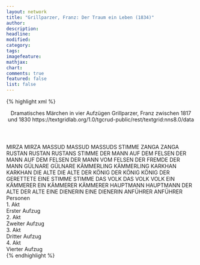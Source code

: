```yaml
---
layout: network
title: "Grillparzer, Franz: Der Traum ein Leben (1834)"
author:
description:
headline:
modified:
category:
tags:
imagefeature:
mathjax:
chart:
comments: true
featured: false
list: false
---
```

{% highlight xml %}
<?xml-model href="https://raw.githubusercontent.com/DLiNa/project/master/rules/lina.rnc"?><?xml-model href="https://raw.githubusercontent.com/DLiNa/project/master/rules/lina.sch"?>
<play xmlns="http://lina.digital">
  <header>
    <title>Der Traum ein Leben</title>
    <subtitle>Dramatisches Märchen in vier Aufzügen</subtitle>
    <genretitle/>
    <author>Grillparzer, Franz</author>
    <date type="print" when="1840"/>
    <date type="premiere" when="1834"/>
    <date type="written" when="1830">zwischen 1817 und 1830</date>
    <source>https://textgridlab.org/1.0/tgcrud-public/rest/textgrid:nns8.0/data</source>
  </header>
  <personae>
    <character>
      <name>MIRZA</name>
      <alias xml:id="mirza">
        <name>MIRZA</name>
      </alias>
    </character>
    <character>
      <name>MASSUD</name>
      <alias xml:id="massud">
        <name>MASSUD</name>
      </alias>
      <alias xml:id="massuds_stimme">
        <name>MASSUDS STIMME</name>
      </alias>
    </character>
    <character>
      <name>ZANGA</name>
      <alias xml:id="zanga">
        <name>ZANGA</name>
      </alias>
    </character>
    <character>
      <name>RUSTAN</name>
      <alias xml:id="rustan">
        <name>RUSTAN</name>
      </alias>
      <alias xml:id="rustans_stimme">
        <name>RUSTANS STIMME</name>
      </alias>
    </character>
    <character>
      <name>DER MANN AUF DEM FELSEN</name>
      <alias xml:id="der_mann_auf_dem_felsen">
        <name>DER MANN AUF DEM FELSEN</name>
      </alias>
      <alias xml:id="der_mann_vom_felsen">
        <name>DER MANN VOM FELSEN</name>
      </alias>
      <alias xml:id="der_fremde">
        <name>DER FREMDE</name>
      </alias>
      <alias xml:id="der_mann">
        <name>DER MANN</name>
      </alias>
    </character>
    <character>
      <name>GÜLNARE</name>
      <alias xml:id="gülnare">
        <name>GÜLNARE</name>
      </alias>
    </character>
    <character>
      <name>KÄMMERLING</name>
      <alias xml:id="kämmerling">
        <name>KÄMMERLING</name>
      </alias>
    </character>
    <character>
      <name>KARKHAN</name>
      <alias xml:id="karkhan">
        <name>KARKHAN</name>
      </alias>
    </character>
    <character>
      <name>DIE ALTE</name>
      <alias xml:id="die_alte">
        <name>DIE ALTE</name>
      </alias>
    </character>
    <character>
      <name>DER KÖNIG</name>
      <alias xml:id="der_könig">
        <name>DER KÖNIG</name>
      </alias>
      <alias xml:id="könig">
        <name>KÖNIG</name>
      </alias>
      <alias xml:id="der_gerettete">
        <name>DER GERETTETE</name>
      </alias>
      <alias xml:id="eine_stimme">
        <name>EINE STIMME</name>
      </alias>
      <alias xml:id="stimme">
        <name>STIMME</name>
      </alias>
    </character>
    <character>
      <name>DAS VOLK</name>
      <alias xml:id="das_volk">
        <name>DAS VOLK</name>
      </alias>
      <alias xml:id="volk">
        <name>VOLK</name>
      </alias>
    </character>
    <character>
      <name>EIN KÄMMERER</name>
      <alias xml:id="ein_kämmerer">
        <name>EIN KÄMMERER</name>
      </alias>
      <alias xml:id="kämmerer">
        <name>KÄMMERER</name>
      </alias>
    </character>
    <character>
      <name>HAUPTMANN</name>
      <alias xml:id="hauptmann">
        <name>HAUPTMANN</name>
      </alias>
    </character>
    <character>
      <name>DER ALTE</name>
      <alias xml:id="der_alte">
        <name>DER ALTE</name>
      </alias>
    </character>
    <character>
      <name>EINE DIENERIN</name>
      <alias xml:id="eine_dienerin">
        <name>EINE DIENERIN</name>
      </alias>
    </character>
    <character>
      <name>ANFÜHRER</name>
      <alias xml:id="anführer">
        <name>ANFÜHRER</name>
      </alias>
    </character>
  </personae>
  <text>
    <div>
      <head>Personen</head>
    </div>
    <div>
      <head>1. Akt</head>
      <div>
        <head>Erster Aufzug</head>
        <sp who="#mirza">
          <amount n="35" unit="speech_acts"/>
          <amount n="1157" unit="words"/>
          <amount n="208" unit="lines"/>
          <amount n="5890" unit="chars"/>
        </sp>
        <sp who="#massud">
          <amount n="40" unit="speech_acts"/>
          <amount n="716" unit="words"/>
          <amount n="140" unit="lines"/>
          <amount n="3768" unit="chars"/>
        </sp>
        <sp who="#zanga">
          <amount n="16" unit="speech_acts"/>
          <amount n="799" unit="words"/>
          <amount n="152" unit="lines"/>
          <amount n="4236" unit="chars"/>
        </sp>
        <sp who="#rustan">
          <amount n="29" unit="speech_acts"/>
          <amount n="979" unit="words"/>
          <amount n="178" unit="lines"/>
          <amount n="5169" unit="chars"/>
        </sp>
      </div>
    </div>
    <div>
      <head>2. Akt</head>
      <div>
        <head>Zweiter Aufzug</head>
        <sp who="#rustan">
          <amount n="52" unit="speech_acts"/>
          <amount n="1017" unit="words"/>
          <amount n="185" unit="lines"/>
          <amount n="5249" unit="chars"/>
        </sp>
        <sp who="#zanga">
          <amount n="49" unit="speech_acts"/>
          <amount n="1144" unit="words"/>
          <amount n="209" unit="lines"/>
          <amount n="6103" unit="chars"/>
        </sp>
        <sp who="#eine_stimme">
          <amount n="1" unit="speech_acts"/>
          <amount n="2" unit="words"/>
          <amount n="1" unit="lines"/>
          <amount n="13" unit="chars"/>
        </sp>
        <sp who="#stimme">
          <amount n="1" unit="speech_acts"/>
          <amount n="2" unit="words"/>
          <amount n="1" unit="lines"/>
          <amount n="13" unit="chars"/>
        </sp>
        <sp who="#könig">
          <amount n="17" unit="speech_acts"/>
          <amount n="276" unit="words"/>
          <amount n="52" unit="lines"/>
          <amount n="1442" unit="chars"/>
        </sp>
        <sp who="#der_mann_auf_dem_felsen">
          <amount n="1" unit="speech_acts"/>
          <amount n="12" unit="words"/>
          <amount n="4" unit="lines"/>
          <amount n="70" unit="chars"/>
        </sp>
        <sp who="#der_gerettete">
          <amount n="1" unit="speech_acts"/>
          <amount n="8" unit="words"/>
          <amount n="1" unit="lines"/>
          <amount n="36" unit="chars"/>
        </sp>
        <sp who="#der_fremde">
          <amount n="4" unit="speech_acts"/>
          <amount n="24" unit="words"/>
          <amount n="6" unit="lines"/>
          <amount n="160" unit="chars"/>
        </sp>
        <sp who="#gülnare">
          <amount n="10" unit="speech_acts"/>
          <amount n="461" unit="words"/>
          <amount n="86" unit="lines"/>
          <amount n="2478" unit="chars"/>
        </sp>
        <sp who="#der_mann_vom_felsen">
          <amount n="8" unit="speech_acts"/>
          <amount n="75" unit="words"/>
          <amount n="14" unit="lines"/>
          <amount n="372" unit="chars"/>
        </sp>
        <sp who="#der_mann">
          <amount n="2" unit="speech_acts"/>
          <amount n="7" unit="words"/>
          <amount n="2" unit="lines"/>
          <amount n="32" unit="chars"/>
        </sp>
        <sp who="#kämmerer">
          <amount n="1" unit="speech_acts"/>
          <amount n="19" unit="words"/>
          <amount n="4" unit="lines"/>
          <amount n="102" unit="chars"/>
        </sp>
      </div>
    </div>
    <div>
      <head>3. Akt</head>
      <div>
        <head>Dritter Aufzug</head>
        <sp who="#volk">
          <amount n="1" unit="speech_acts"/>
          <amount n="14" unit="words"/>
          <amount n="2" unit="lines"/>
          <amount n="66" unit="chars"/>
        </sp>
        <sp who="#zanga">
          <amount n="22" unit="speech_acts"/>
          <amount n="570" unit="words"/>
          <amount n="104" unit="lines"/>
          <amount n="3029" unit="chars"/>
        </sp>
        <sp who="#könig">
          <amount n="52" unit="speech_acts"/>
          <amount n="1782" unit="words"/>
          <amount n="331" unit="lines"/>
          <amount n="9510" unit="chars"/>
        </sp>
        <sp who="#rustan">
          <amount n="54" unit="speech_acts"/>
          <amount n="1011" unit="words"/>
          <amount n="194" unit="lines"/>
          <amount n="5368" unit="chars"/>
        </sp>
        <sp who="#kämmerling">
          <amount n="7" unit="speech_acts"/>
          <amount n="87" unit="words"/>
          <amount n="18" unit="lines"/>
          <amount n="460" unit="chars"/>
        </sp>
        <sp who="#karkhan">
          <amount n="4" unit="speech_acts"/>
          <amount n="73" unit="words"/>
          <amount n="14" unit="lines"/>
          <amount n="399" unit="chars"/>
        </sp>
        <sp who="#die_alte">
          <amount n="11" unit="speech_acts"/>
          <amount n="487" unit="words"/>
          <amount n="84" unit="lines"/>
          <amount n="2583" unit="chars"/>
        </sp>
        <sp who="#der_könig">
          <amount n="2" unit="speech_acts"/>
          <amount n="165" unit="words"/>
          <amount n="29" unit="lines"/>
          <amount n="876" unit="chars"/>
        </sp>
        <sp who="#gülnare">
          <amount n="8" unit="speech_acts"/>
          <amount n="261" unit="words"/>
          <amount n="47" unit="lines"/>
          <amount n="1389" unit="chars"/>
        </sp>
        <sp who="#das_volk">
          <amount n="1" unit="speech_acts"/>
          <amount n="11" unit="words"/>
          <amount n="2" unit="lines"/>
          <amount n="57" unit="chars"/>
        </sp>
      </div>
    </div>
    <div>
      <head>4. Akt</head>
      <div>
        <head>Vierter Aufzug</head>
        <sp who="#karkhan">
          <amount n="11" unit="speech_acts"/>
          <amount n="530" unit="words"/>
          <amount n="99" unit="lines"/>
          <amount n="2940" unit="chars"/>
        </sp>
        <sp who="#rustan">
          <amount n="85" unit="speech_acts"/>
          <amount n="2104" unit="words"/>
          <amount n="393" unit="lines"/>
          <amount n="11271" unit="chars"/>
        </sp>
        <sp who="#zanga">
          <amount n="41" unit="speech_acts"/>
          <amount n="751" unit="words"/>
          <amount n="146" unit="lines"/>
          <amount n="4029" unit="chars"/>
        </sp>
        <sp who="#ein_kämmerer">
          <amount n="1" unit="speech_acts"/>
          <amount n="14" unit="words"/>
          <amount n="2" unit="lines"/>
          <amount n="64" unit="chars"/>
        </sp>
        <sp who="#hauptmann">
          <amount n="1" unit="speech_acts"/>
          <amount n="6" unit="words"/>
          <amount n="1" unit="lines"/>
          <amount n="30" unit="chars"/>
        </sp>
        <sp who="#gülnare">
          <amount n="31" unit="speech_acts"/>
          <amount n="399" unit="words"/>
          <amount n="74" unit="lines"/>
          <amount n="2108" unit="chars"/>
        </sp>
        <sp who="#der_alte">
          <amount n="2" unit="speech_acts"/>
          <amount n="2" unit="words"/>
          <amount n="2" unit="lines"/>
          <amount n="11" unit="chars"/>
        </sp>
        <sp who="#rustans_stimme">
          <amount n="1" unit="speech_acts"/>
          <amount n="4" unit="words"/>
          <amount n="1" unit="lines"/>
          <amount n="27" unit="chars"/>
        </sp>
        <sp who="#eine_dienerin">
          <amount n="1" unit="speech_acts"/>
          <amount n="28" unit="words"/>
          <amount n="5" unit="lines"/>
          <amount n="163" unit="chars"/>
        </sp>
        <sp who="#mirza">
          <amount n="20" unit="speech_acts"/>
          <amount n="262" unit="words"/>
          <amount n="53" unit="lines"/>
          <amount n="1366" unit="chars"/>
        </sp>
        <sp who="#massuds_stimme">
          <amount n="2" unit="speech_acts"/>
          <amount n="5" unit="words"/>
          <amount n="2" unit="lines"/>
          <amount n="26" unit="chars"/>
        </sp>
        <sp who="#massud">
          <amount n="21" unit="speech_acts"/>
          <amount n="341" unit="words"/>
          <amount n="65" unit="lines"/>
          <amount n="1761" unit="chars"/>
        </sp>
        <sp who="#anführer">
          <amount n="3" unit="speech_acts"/>
          <amount n="14" unit="words"/>
          <amount n="3" unit="lines"/>
          <amount n="73" unit="chars"/>
        </sp>
        <sp who="#rustan #mirza">
          <amount n="1" unit="speech_acts"/>
          <amount n="2" unit="words"/>
          <amount n="1" unit="lines"/>
          <amount n="13" unit="chars"/>
        </sp>
      </div>
    </div>
  </text>
</play>
{% endhighlight %}